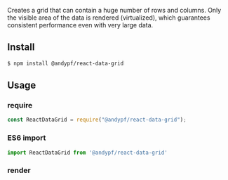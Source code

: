 Creates a grid that can contain a huge number of rows and columns. Only the visible area of the data is rendered (virtualized), which guarantees consistent performance even with very large data.


## Install

```bash
$ npm install @andypf/react-data-grid
```

## Usage

### require
```javaScript
const ReactDataGrid = require("@andypf/react-data-grid");
```

### ES6 import
```javaScript
import ReactDataGrid from '@andypf/react-data-grid'
```

### render
```javaScript
```
